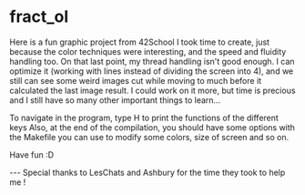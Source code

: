 # fract_ol

Here is a fun graphic project from 42School I took time to create, just because the color techniques were interesting, and the speed and fluidity handling too.
On that last point, my thread handling isn't good enough. I can optimize it (working with lines instead of dividing the screen into 4), and we still can see some weird images cut while moving to much before it calculated
the last image result. 
I could work on it more, but time is precious and I still have so many other important things to learn...


To navigate in the program, type H to print the functions of the different keys
Also, at the end of the compilation, you should have some options with the Makefile you can use to modify some colors, size of screen and so on.

Have fun :D



--- Special thanks to LesChats and Ashbury for the time they took to help me !
